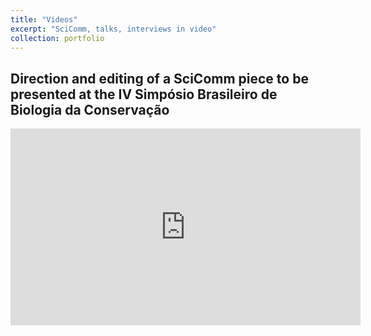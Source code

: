```yaml
---
title: "Videos"
excerpt: "SciComm, talks, interviews in video"
collection: portfolio
---
```

## Direction and editing of a SciComm piece to be presented at the IV Simpósio Brasileiro de Biologia da Conservação
<iframe width="560" height="315" src="https://www.youtube.com/embed/LAjMzIfqndg" frameborder="0" allow="accelerometer; autoplay; clipboard-write; encrypted-media; gyroscope; picture-in-picture" allowfullscreen></iframe>

